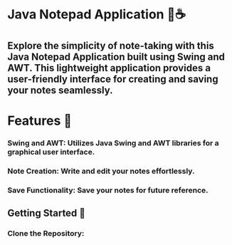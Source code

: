 # Java Notepad Application 📝☕
## Explore the simplicity of note-taking with this Java Notepad Application built using Swing and AWT. This lightweight application provides a user-friendly interface for creating and saving your notes seamlessly.

# Features 🚀
### Swing and AWT: Utilizes Java Swing and AWT libraries for a graphical user interface.
### Note Creation: Write and edit your notes effortlessly.
### Save Functionality: Save your notes for future reference.
## Getting Started 🏁
### Clone the Repository:
